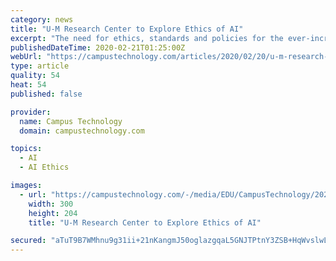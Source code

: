 ```yaml
---
category: news
title: "U-M Research Center to Explore Ethics of AI"
excerpt: "The need for ethics, standards and policies for the ever-increasing use of artificial intelligence and other emerging tech is the impetus behind a new research center at the University of Michigan. The Center for Ethics, Society and Computing (or ESC — \"Escape\" — for short) is \"dedicated to intervening when digital media and computing ..."
publishedDateTime: 2020-02-21T01:25:00Z
webUrl: "https://campustechnology.com/articles/2020/02/20/u-m-research-center-to-explore-ethics-of-ai.aspx?admgarea=news"
type: article
quality: 54
heat: 54
published: false

provider:
  name: Campus Technology
  domain: campustechnology.com

topics:
  - AI
  - AI Ethics

images:
  - url: "https://campustechnology.com/-/media/EDU/CampusTechnology/2020-images/20200220ai.jpg"
    width: 300
    height: 204
    title: "U-M Research Center to Explore Ethics of AI"

secured: "aTuT9B7WMhnu9g31ii+21nKangmJ50oglazgqaL5GNJTPtnY3ZSB+HqWvslwLcB4jzzK3dbLwXhSDmrRLWIwQg/F3ebxRL/Ptu73H+qK6FFqS4f1NQBZwb0m3T2wdqZqwQ2jAcHRVsRhVfzUF6DTnNbWI7LYtxl5f8XXT8EvFz4RulpPSmqa0EGapn1gWSNjcKJJ09Frc+UzA/cHXP/S8ml8Rewlt6gjFlYOa4ie+np+MqmawyulCPcUr5Jpy3XO+HprUr08RXj/OEjp1jN7kM4iU2seyTRULgz8z1xx6hayjESC1ZdFpddgHGZsYCk+9CCpQosw9CadBG7GwgSVBK/0GQoc5Eq+L3xfaspoM+zJRMvfo+y4RZz74yXUKAnWSKLIWHP6+PV+FP7B2mzwc1tuy0VQO3mMR1IOX0loC0Ovln1sEkMoE0GhT5sEVKn3aYPr4I9WbInKGIRyHM96DXm4nc+AolnFoQB1w/VbMDQ=;H0lltxIdAErIaYY+GqBbGg=="
---
```


